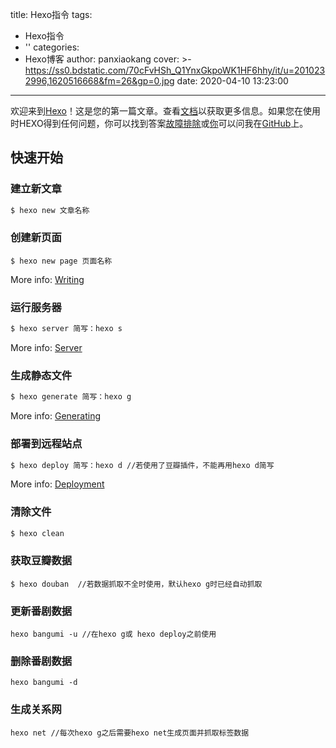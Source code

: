 title: Hexo指令
tags:
  - Hexo指令
  - ''
categories:
  - Hexo博客
author: panxiaokang
cover: >-
    https://ss0.bdstatic.com/70cFvHSh_Q1YnxGkpoWK1HF6hhy/it/u=2010232996,1620516668&fm=26&gp=0.jpg
date: 2020-04-10 13:23:00
---
欢迎来到[Hexo](https://hexo.io/)！这是您的第一篇文章。查看[文档](https://hexo.io/docs/)以获取更多信息。如果您在使用时HEXO得到任何问题，你可以找到答案[故障排除](https://hexo.io/docs/troubleshooting.html)或[你](https://github.com/hexojs/hexo/issues)可以问我在[GitHub](https://github.com/hexojs/hexo/issues)上。

## 快速开始

### 建立新文章

``` bash
$ hexo new 文章名称
```

### 创建新页面
```
$ hexo new page 页面名称
```


More info: [Writing](https://hexo.io/docs/writing.html)

### 运行服务器

``` bash
$ hexo server 简写：hexo s  
```

More info: [Server](https://hexo.io/docs/server.html)

### 生成静态文件

``` bash
$ hexo generate 简写：hexo g
```

More info: [Generating](https://hexo.io/docs/generating.html)

### 部署到远程站点

``` bash
$ hexo deploy 简写：hexo d //若使用了豆瓣插件，不能再用hexo d简写
```

More info: [Deployment](https://hexo.io/docs/one-command-deployment.html)

### 清除文件

``` bash
$ hexo clean
```
 ### 获取豆瓣数据

```
$ hexo douban  //若数据抓取不全时使用，默认hexo g时已经自动抓取
```

### 更新番剧数据

```
hexo bangumi -u //在hexo g或 hexo deploy之前使用
```

### 删除番剧数据

```
hexo bangumi -d
```

### 生成关系网

```
hexo net //每次hexo g之后需要hexo net生成页面并抓取标签数据
```


